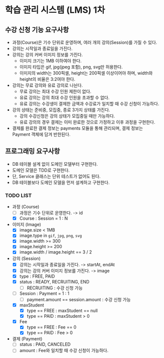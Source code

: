 # 학습 관리 시스템 (LMS) 1차

## 수강 신청 기능 요구사항
- 과정(Course)은 기수 단위로 운영하며, 여러 개의 강의(Session)를 가질 수 있다.
- 강의는 시작일과 종료일을 가진다.
- 강의는 강의 커버 이미지 정보를 가진다.
  - 이미지 크기는 1MB 이하여야 한다.
  - 이미지 타입은 gif, jpg(jpeg 포함), png, svg만 허용한다.
  - 이미지의 width는 300픽셀, height는 200픽셀 이상이어야 하며, width와 height의 비율은 3:2여야 한다.
- 강의는 무료 강의와 유료 강의로 나뉜다.
  - 무료 강의는 최대 수강 인원 제한이 없다. 
  - 유료 강의는 강의 최대 수강 인원을 초과할 수 없다. 
  - 유료 강의는 수강생이 결제한 금액과 수강료가 일치할 때 수강 신청이 가능하다.
- 강의 상태는 준비중, 모집중, 종료 3가지 상태를 가진다. 
  - 강의 수강신청은 강의 상태가 모집중일 때만 가능하다. 
  - 유료 강의의 경우 결제는 이미 완료한 것으로 가정하고 이후 과정을 구현한다.
- 결제를 완료한 결제 정보는 payments 모듈을 통해 관리되며, 결제 정보는 Payment 객체에 담겨 반한된다.

## 프로그래밍 요구사항
- DB 테이블 설계 없이 도메인 모델부터 구현한다.
- 도메인 모델은 TDD로 구현한다.
- 단, Service 클래스는 단위 테스트가 없어도 된다.
- DB 테이블보다 도메인 모델을 먼저 설계하고 구현한다.

### TODO LIST
- 과정 (Course) 
  - [ ] 과정은 기수 단위로 운영한다. -> id
  - [x] Course : Session = 1 : N
- 이미지 (Image)
  - [x] image.size < 1MB
  - [x] image.type in `gif`, `jpg`, `png`, `svg`
  - [x] image.width >= 300
  - [x] image.height >= 200
  - [x] image.width / image.height == 3 / 2
- 강의 (Session)
  - [x] 강의는 시작일과 종료일을 가진다. -> startAt, endAt
  - [x] 강의는 강의 커버 이미지 정보를 가진다. -> image
  - [x] type : FREE, PAID
  - [x] status : READY, RECRUITING, END
    - [ ] RECRUITING : 수강 신청 가능 
  - [ ] Session : Payment = 1 : 1
    - [ ] payment.amount == session.amount : 수강 신청 가능
  - [x] maxStudent
    - [x] type == FREE : maxStudent == null
    - [x] type == PAID : maxStudent > 0
  - [x] Fee
    - [x] type == FREE : Fee == 0
    - [x] type == PAID : Fee > 0
- 결제 (Payment)
  - [ ] status : PAID, CANCELED
  - [ ] amount : Fee와 일치할 때 수강 신청이 가능하다.

